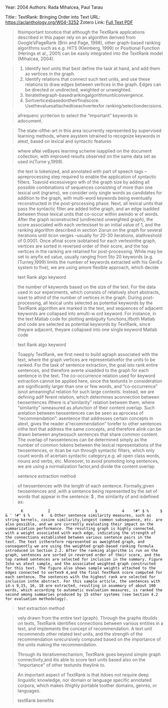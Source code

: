 Year: 2004
Authors: Rada Mihalcea, Paul Tarau


Title:: TextRank: Bringing Order into Text
URL: https://aclanthology.org/W04-3252
Zotero Link: [Full Text PDF](zotero://select/library/items/SU38TTDT)




> Itisimportant tonotice that although the TextRank applications described in this paper rely on an algorithm derived from Google’sPageRank (Brin and Page, 1998), other graph-based ranking algorithms such as e.g. HITS (Kleinberg, 1999) or Positional Function (Herings et al., 2001) can be easily integrated into the TextRank model (Mihalcea, 2004).
> 
> 



> 1. Identify text units that best define the task at hand, and add them as vertices in the graph. 
> 2. Identify relations that connect such text units, and use these relations to draw edges between vertices in the graph. Edges can be directed or undirected, weighted or unweighted. 
> 3. Iteratethegraph-basedrankingalgorithmuntilconvergence. 
> 4. Sortverticesbasedontheirfinalscore. Usethevaluesattachedtoeachvertexfor ranking/selectiondecisions.
> 
> 


> afrequenc ycriterion to select the “important” keywords in adocument.
> 
> 


> The state-ofthe-art in this area iscurrently represented by supervised learning methods, where asystem istrained to recognize keywords in atext, based on lexical and syntactic features
> 
> 


> where aNai veBayes learning scheme isapplied on the document collection, with improved results observed on the same data set as used in(Turne y,1999).
> 
> 


> the text is tokenized, and annotated with part of speech tags –apreprocessing step required to enable the application of syntactic filters. Toavoid excessivegro wth of the graph size by adding all possible combinations of sequences consisting of more than one lexical unit (ngrams), we consider only single words as candidates for addition to the graph, with multi-word keywords being eventually reconstructed in the post-processing phase. Next, all lexical units that pass the syntactic filter are added tothe graph, and an edge isadded between those lexical units that co-occur within awindo w of words. After the graph isconstructed (undirected unweighted graph), the score associated with each vertexisset to an initial value of 1, and the ranking algorithm described in section 2isrun on the graph for several iterations until itcon verges –usually for 20-30 iterations, atathreshold of 0.0001. Once afinal score isobtained for each vertexinthe graph, vertices are sorted in reversed order of their score, and the top vertices in the ranking are retained for post-processing. While may be set to anyfix ed value, usually ranging from 5to 20 keywords (e.g. (Turney,1999) limits the number of keywords extracted with his GenEx system to five), we are using amore flexible approach, which decide
> 
> 
> text Rank algo keyword



> the number of keywords based on the size of the text. For the data used in our experiments, which consists of relatively short abstracts, isset to athird of the number of vertices in the graph. During post-processing, all lexical units selected as potential keywords by the TextRank algorithm are marked in the text, and sequences of adjacent keywords are collapsed into amulti-w ord keyword. For instance, in the text Matlab code for plotting ambiguity functions,ifboth Matlab and code are selected as potential keywords by TextRank, since theyare adjacent, theyare collapsed into one single keyword Matlab code
> 
> 
> text Rank algo keyword



> Toapply TextRank, we first need to build agraph associated with the text, where the graph vertices are representativefor the units to be ranked. For the task of sentence extraction, the goal isto rank entire sentences, and therefore averte xisadded to the graph for each sentence in the text. The co-occurrence relation used for keyword extraction cannot be applied here, since the textunits in consideration are significantly larger than one or few words, and “co-occurrence” isnot ameaningful relation for such large contexts. Instead, we are defining adif ferent relation, which determines aconnection between twosentences ifthere is a“similarity” relation between them, where “similarity” ismeasured as afunction of their content overlap. Such arelation between twosentences can be seen as aprocess of “recommendation”: asentence that addresses certain concepts in atext, gives the reader a“recommendation” torefer to other sentences inthe text that address the same concepts, and therefore alink can be drawn between anytwosuch sentences that share common content. The overlap of twosentences can be determined simply as the number of common tokens between the lexical representations of the twosentences, or itcan be run through syntactic filters, which only count words of acertain syntactic category,e.g. all open class words, nouns and verbs, etc. Moreover, to avoid promoting long sentences, we are using a normalization factor,and divide the content overlap
> 
> 
> sentence extraction method



> of twosentences with the length of each sentence. Formally,given twosentences   and ,with a sentence being represented by the set of   words that appear in the sentence:          	       	       	      $ , the similarity of   and   isdefined as:   
	  
           K     	   2                    $           4    !#" $ %     $   & ' !#" $ %     4   & Other sentence similarity measures, such as string kernels, cosine similarity,longest common subsequence, etc. are also possible, and we are currently evaluating their impact on the summarization performance. The resulting graph is highly connected, with a weight associated with each edge, indicating the strength of the connections established between various sentence pairs in the text. The text istherefore represented as aweighted graph, and consequently we are using the weighted graph-based ranking formula introduced in Section 2.2. After the ranking algorithm is run on the graph, sentences are sorted in reversed order of their score, and the top ranked sentences are selected for inclusion in the summary. Figure 3sho ws atext sample, and the associated weighted graph constructed for this text. The figure also shows sample weights attached to the edges connected to vertex9 4,and the final TextRank score computed for each sentence. The sentences with the highest rank are selected for inclusion inthe abstract. For this sample article, the sentences with id-s 9,15, 16, 18 are extracted, resulting in asummary of about 100 words, which according to automatic evaluation measures, is ranked the second among summaries produced by 15 other systems (see Section 4.2 for evaluation methodology).
> 
> 
> text extraction method



> vely drawn from the entire text (graph). Through the graphs itbuilds on texts, TextRank identifies connections between various entities in a text, and implements the concept of recommendation. A text unit recommends other related text units, and the strength of the recommendation isrecursively computed based on the importance of the units making the recommendation.
> 
> 


> Through its iterativemechanism, TextRank goes beyond simple graph connectivity,and itis able to score text units based also on the “importance” of other textunits theylink to.
> 
> 


> An important aspect of TextRank is that itdoes not require deep linguistic knowledge, nor domain or language specific annotated corpora, which makes ithighly portable toother domains, genres, or languages.
> 
> 
> textRank benefits


